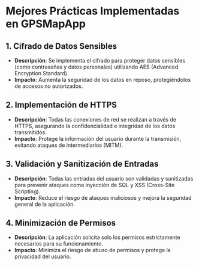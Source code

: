 # Mejores Prácticas Implementadas en GPSMapApp

## 1. Cifrado de Datos Sensibles
- **Descripción**: Se implementa el cifrado para proteger datos sensibles (como contraseñas y datos personales) utilizando AES (Advanced Encryption Standard).
- **Impacto**: Aumenta la seguridad de los datos en reposo, protegiéndolos de accesos no autorizados.

## 2. Implementación de HTTPS
- **Descripción**: Todas las conexiones de red se realizan a través de HTTPS, asegurando la confidencialidad e integridad de los datos transmitidos.
- **Impacto**: Protege la información del usuario durante la transmisión, evitando ataques de intermediarios (MITM).

## 3. Validación y Sanitización de Entradas
- **Descripción**: Todas las entradas del usuario son validadas y sanitizadas para prevenir ataques como inyección de SQL y XSS (Cross-Site Scripting).
- **Impacto**: Reduce el riesgo de ataques maliciosos y mejora la seguridad general de la aplicación.

## 4. Minimización de Permisos
- **Descripción**: La aplicación solicita solo los permisos estrictamente necesarios para su funcionamiento.
- **Impacto**: Minimiza el riesgo de abuso de permisos y protege la privacidad del usuario.
